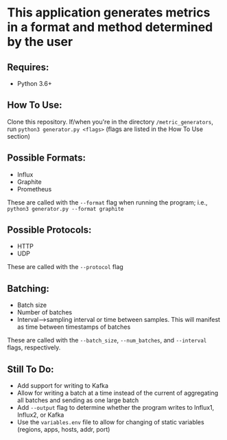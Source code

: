 # This application generates metrics in a format and method determined by the user

## Requires:
* Python 3.6+

## How To Use:
Clone this repository.  If/when you're in the directory `/metric_generators`, run `python3 generator.py <flags>` (flags are listed in the How To Use section)


## Possible Formats:
* Influx
* Graphite
* Prometheus

These are called with the `--format` flag when running the program; i.e., `python3 generator.py --format graphite`

## Possible Protocols:
* HTTP
* UDP

These are called with the `--protocol` flag
## Batching:
* Batch size
* Number of batches
* Interval-->sampling interval or time between samples.  This will manifest as time between timestamps of batches

These are called with the `--batch_size`, `--num_batches`, and `--interval` flags, respectively.

## Still To Do:
* Add support for writing to Kafka
* Allow for writing a batch at a time instead of the current of aggregating all batches and sending as one large batch
* Add `--output` flag to determine whether the program writes to Influx1, Influx2, or Kafka
* Use the `variables.env` file to allow for changing of static variables (regions, apps, hosts, addr, port)

